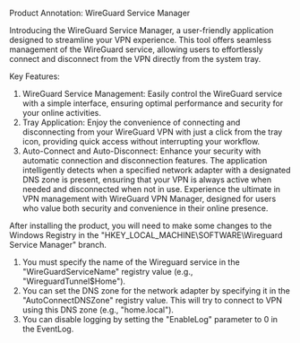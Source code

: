 Product Annotation: WireGuard Service Manager

Introducing the WireGuard Service Manager, a user-friendly application designed to streamline your VPN experience. This tool offers seamless management of the WireGuard service, allowing users to effortlessly connect and disconnect from the VPN directly from the system tray.

Key Features:
1. WireGuard Service Management: Easily control the WireGuard service with a simple interface, ensuring optimal performance and security for your online activities.
2. Tray Application: Enjoy the convenience of connecting and disconnecting from your WireGuard VPN with just a click from the tray icon, providing quick access without interrupting your workflow.
3. Auto-Connect and Auto-Disconnect: Enhance your security with automatic connection and disconnection features. The application intelligently detects when a specified network adapter with a designated DNS zone is present, ensuring that your VPN is always active when needed and disconnected when not in use.
Experience the ultimate in VPN management with WireGuard VPN Manager, designed for users who value both security and convenience in their online presence.

After installing the product, you will need to make some changes to the Windows Registry in the "HKEY_LOCAL_MACHINE\SOFTWARE\Wireguard Service Manager" branch.
1. You must specify the name of the Wireguard service in the "WireGuardServiceName" registry value (e.g., "WireguardTunnel$Home").
2. You can set the DNS zone for the network adapter by specifying it in the "AutoConnectDNSZone" registry value. This will try to connect to VPN using this DNS zone (e.g., "home.local").
3. You can disable logging by setting the "EnableLog" parameter to 0 in the EventLog.
